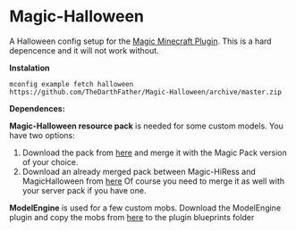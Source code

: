 # Magic-Halloween
A Halloween config setup for the [Magic Minecraft Plugin](https://www.spigotmc.org/resources/magic.1056/). This is a hard depencence and it will not work without.

**Instalation**

`mconfig example fetch halloween https://github.com/TheDarthFather/Magic-Halloween/archive/master.zip`

**Dependences:**

**Magic-Halloween resource pack** is needed for some custom models.
You have two options:
1. Download the pack from [here](https://drive.google.com/file/d/1mNj3pvwTV2RN2Gi9rnwBnm5ez6cYzglg/view?usp=sharing) and merge it with the Magic Pack version of your choice.
2. Download an already merged pack between Magic-HiRess and MagicHalloween from [here](https://drive.google.com/file/d/1tv53aYoKXsDR8zPj-WLIk4cVEQVEUl5N/view?usp=sharing)
Of course you need to merge it as well with your server pack if you have one.

**ModelEngine** is used for a few custom mobs.
Download the ModelEngine plugin and copy the mobs from [here](https://github.com/TheDarthFather/Magic-Halloween/tree/main/dependences/modelengine/blueprints) to the plugin blueprints folder
